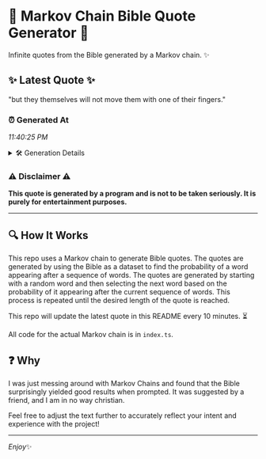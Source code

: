 # 📖 Markov Chain Bible Quote Generator 📖

Infinite quotes from the Bible generated by a Markov chain. ✨

## ✨ Latest Quote ✨
"but they themselves will not move them with one of their fingers."

### ⏰ Generated At
*11:40:25 PM*

<details>
    <summary>🛠️ Generation Details</summary>
    <p>
        <strong>🌱 Seed:</strong> but<br>
        <strong>🔄 Iterations:</strong> 11<br>
        <strong>📜 Context History:</strong><br>[ but ]: they<br>[ but, they ]: themselves<br>[ but, they, themselves ]: will<br>[ but, they, themselves, will ]: not<br>[ but, they, themselves, will, not ]: move<br>[ but, they, themselves, will, not, move ]: them<br>[ they, themselves, will, not, move, them ]: with<br>[ themselves, will, not, move, them, with ]: one<br>[ will, not, move, them, with, one ]: of<br>[ not, move, them, with, one, of ]: their<br>[ move, them, with, one, of, their ]: fingers.<br>
    </p>
</details>

### ⚠️ Disclaimer ⚠️
**This quote is generated by a program and is not to be taken seriously. It is purely for entertainment purposes.**

---

## 🔍 How It Works

This repo uses a Markov chain to generate Bible quotes. The quotes are generated by using the Bible as a dataset to find the probability of a word appearing after a sequence of words. The quotes are generated by starting with a random word and then selecting the next word based on the probability of it appearing after the current sequence of words. This process is repeated until the desired length of the quote is reached.

This repo will update the latest quote in this README every 10 minutes. ⏳

All code for the actual Markov chain is in `index.ts`.

## ❓ Why

I was just messing around with Markov Chains and found that the Bible surprisingly yielded good results when prompted. 
It was suggested by a friend, and I am in no way christian.

Feel free to adjust the text further to accurately reflect your intent and experience with the project!

---

*Enjoy*✨
